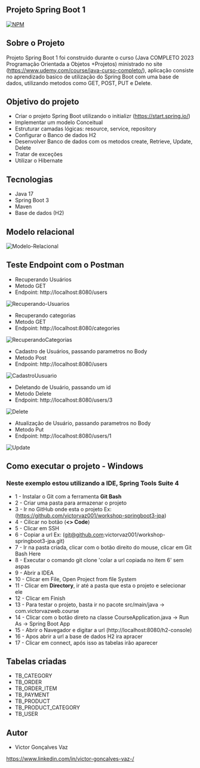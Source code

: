 ## Projeto Spring Boot 1

[![NPM](https://img.shields.io/npm/l/react)](https://github.com/victorvaz001/workshop-springboot3-jpa/edit/main/LICENSE) 

## Sobre o Projeto
Projeto Spring Boot 1 foi construido durante o curso  (Java COMPLETO 2023 Programação Orientada a Objetos +Projetos) ministrado no site (https://www.udemy.com/course/java-curso-completo/),
aplicação consiste no aprendizado basico de utilização do Spring Boot com uma base de dados, utilizando metodos como GET, POST, PUT e Delete.

## Objetivo do projeto
  - Criar o projeto Spring Boot utilizando o initializr (https://start.spring.io/)
  - Implementar um modelo Conceitual
  - Estruturar camadas lógicas: resource, service, repository
  - Configurar o Banco de dados H2
  - Desenvolver Banco de dados com os metodos create, Retrieve, Update, Delete
  - Tratar de exceções
  - Utilizar o Hibernate

## Tecnologias
  - Java 17
  - Spring Boot 3
  - Maven
  - Base de dados (H2)

## Modelo relacional
![Modelo-Relacional](https://github.com/victorvaz001/workshop-springboot3-jpa/assets/42657636/eccf13ff-6553-4e22-a87b-67b7a8178dda)


  ## Teste Endpoint com o Postman

  - Recuperando Usuários
  - Metodo GET
  - Endpoint: http://localhost:8080/users

![Recuperando-Usuarios](https://github.com/victorvaz001/workshop-springboot3-jpa/assets/42657636/e38272de-5bf2-485a-9bb3-2bc3e4655ef3)

  - Recuperando categorias
  - Metodo GET
  - Endpoint: http://localhost:8080/categories
    
![RecuperandoCategorias](https://github.com/victorvaz001/workshop-springboot3-jpa/assets/42657636/b5da3766-56fd-4fd3-90e3-e2fa168fc28c)

  - Cadastro de Usuários, passando parametros no Body
  - Metodo Post
  - Endpoint: http://localhost:8080/users

![CadastroUusuario](https://github.com/victorvaz001/workshop-springboot3-jpa/assets/42657636/2883ae2d-9dad-46d3-affc-1e6850ec82c1)

  - Deletando de Usuário, passando um id
  - Metodo Delete
  - Endpoint: http://localhost:8080/users/3

![Delete](https://github.com/victorvaz001/workshop-springboot3-jpa/assets/42657636/bfded5b6-333f-47f8-b0ab-79e3e99695ab)

  - Atualização de Usuário, passando parametros no Body
  - Metodo Put
  - Endpoint: http://localhost:8080/users/1

![Update](https://github.com/victorvaz001/workshop-springboot3-jpa/assets/42657636/12fe4895-8110-4e40-8d27-8d152f81be67)

## Como executar o projeto - Windows
### Neste exemplo estou utilizando a IDE, Spring Tools Suite 4
- 1  - Instalar o Git com a ferramenta **Git Bash**
- 2  - Criar uma pasta para armazenar o projeto
- 3  - Ir no GitHub onde esta o projeto Ex: (https://github.com/victorvaz001/workshop-springboot3-jpa)
- 4  - Cilicar no botão (**<> Code**)
- 5  - Clicar em SSH
- 6  - Copiar a url Ex: (git@github.com:victorvaz001/workshop-springboot3-jpa.git)
- 7  - Ir na pasta criada, clicar com o botão direito do mouse, clicar em Git Bash Here
- 8  - Executar o comando git clone 'colar a url copiada no item 6' sem aspas
- 9  - Abrir a IDEA
- 10 - Clicar em File, Open Project from file System
- 11 - Clicar em **Directory**, ir até a pasta que esta o projeto e selecionar ele
- 12 - Clicar em Finish
- 13 - Para testar o projeto, basta ir no pacote src/main/java -> com.victorvazweb.course
- 14 - Clicar com o botão direto na classe CourseApplication.java -> Run As -> Spring Boot App
- 15 - Abrir o Navegador e digitar a url (http://localhost:8080/h2-console)
- 16 - Apos abrir a url a base de dados H2 ira apracer
- 17 - Clicar em connect, após isso as tabelas irão aparecer

## Tabelas criadas
 - TB_CATEGORY
 - TB_ORDER
 - TB_ORDER_ITEM
 - TB_PAYMENT
 - TB_PRODUCT
 - TB_PRODUCT_CATEGORY
 - TB_USER

## Autor

- Victor Gonçalves Vaz

https://www.linkedin.com/in/victor-goncalves-vaz-/
    

